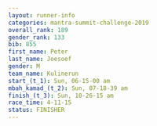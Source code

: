 ```yaml
---
layout: runner-info 
categories: mantra-summit-challenge-2019 
overall_rank: 189
gender_rank: 133
bib: 855
first_name: Peter
last_name: Joesoef
gender: M
team_name: Kulinerun
start_(t_1): Sun, 06-15-00 am
mbah_kamad_(t_2): Sun, 07-18-39 am
finish_(t_3): Sun, 10-26-15 am
race_time: 4-11-15
status: FINISHER
---
```

